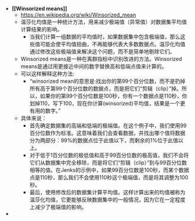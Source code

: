 - **[[Winsorized means]]**
	- https://en.wikipedia.org/wiki/Winsorized_mean
	- 温莎化均值是一种统计方法，用来减少极端值（异常值）对数据集平均值计算结果的影响。
		- 当我们计算一组数据的平均值时，如果数据集中包含极端值，那么这些值可能会使平均值扭曲，不再能够代表大多数数据点。温莎化均值通过修改这些极端值来解决这个问题，而不是简单地剔除它们。
	- Winsorized means是一种在离群指标中识别改进的方法。Winsorized means是通过用更接近中间的数字替换高和低端点值来计算的。
	- 可以这样解释这种方法:
		- “winsorized mean的意思是:找出你的第99个百分位数，而不是扔掉所有高于第99个百分位数的数据点，而是把它们“剪辑（clip）”掉。所以，如果你的第99个百分位数是100秒，你有一个数据点是110秒，你划掉110，写下100，现在你计算(winsorized)平均值，结果是一个更有用的数字。”
	- 具体来说：
		- 首先确定数据集的高端和低端的极端值。在这个例子中，我们使用99百分位数作为标准。这意味着我们会查看数据，并找出哪个值将数据分为两部分：99%的数据点位于此值以下，而剩余的1%位于此值以上。
		- 对于低于1百分位数的极低值和高于99百分位数的极高值，我们不会将它们从数据集中完全移除，而是将它们“剪辑（clip）”到与99百分位数相等的值。在Jenks的示例中，如果99百分位数是100秒，而某个数据点是110秒，那么我们不会使用110秒这个极端值，而是将其调整为100秒。
		- 最后，使用修改后的数据集计算平均值。这样计算出来的均值被称为温莎化均值，它更能够反映数据集中的一般情况，因为它在一定程度上减少了极端值的影响。
-